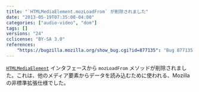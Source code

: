 ```yaml
---
title: "`HTMLMediaElement.mozLoadFrom` が削除されました"
date: "2013-05-19T07:35:00-04:00"
categories: ["audio-video", "dom"]
tags: []
versions: "24"
cclicense: "BY-SA 3.0"
references:
    "https://bugzilla.mozilla.org/show_bug.cgi?id=877135": "Bug 877135 – Remove mozLoadFrom"
---
```

[`HTMLMediaElement`](https://developer.mozilla.org/ja/docs/Web/API/HTMLMediaElement) インタフェースから `mozLoadFrom` メソッドが削除されました。これは、他のメディア要素からデータを読み込むために使われる、Mozilla の非標準拡張仕様でした。
